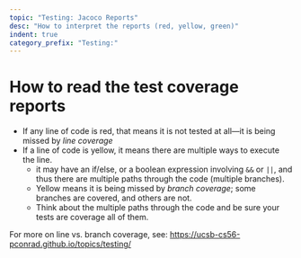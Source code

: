```yaml
---
topic: "Testing: Jacoco Reports"
desc: "How to interpret the reports (red, yellow, green)"
indent: true
category_prefix: "Testing:"
---
```


# How to read the test coverage reports

* If any line of code is red, that means it is not tested at all&mdash;it is being missed by *line coverage*
* If a line of code is yellow, it means there are multiple ways to execute the line.
   * it may have an if/else, or a boolean expression involving `&&` or `||`, and thus there are multiple paths through the code (multiple branches).  
   * Yellow means it is being missed by *branch coverage*; some branches are covered, and others are not.   
   * Think about the multiple paths through the code and be sure your tests are coverage all of them.

For more on line vs. branch coverage, see: <https://ucsb-cs56-pconrad.github.io/topics/testing/>
